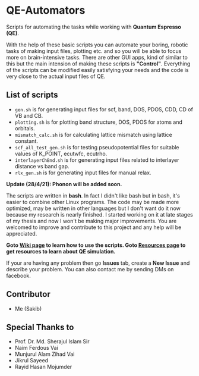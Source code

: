 # QE-Automators
Scripts for automating the tasks while working with __Quantum Espresso (QE)__.  

With the help of these basic scripts you can automate your boring, robotic tasks of making input files, plotting etc. and so you will be able to focus more on brain-intensive tasks. There are other GUI apps, kind of similar to this but the main intension of making these scripts is __"Control"__. Everything of the scripts can be modified easily satisfying your needs and the code is very close to the actual input files of QE.  

## List of scripts
* `gen.sh` is for generating input files for scf, band, DOS, PDOS, CDD, CD of VB and CB.
* `plotting.sh` is for plotting band structure, DOS, PDOS for atoms and orbitals.
* `mismatch_calc.sh` is for calculating lattice mismatch using lattice constant.
* `scf_all_test_gen.sh` is for testing pseudopotential files for suitable values of K_POINT, ecutwfc, ecutrho.
* `interlayerChBnd.sh` is for generating input files related to interlayer distance vs band gap.
* `rlx_gen.sh` is for generating input files for manual relax.

__Update (28/4/21): Phonon will be added soon.__

The scripts are written in __bash__. In fact I didn't like bash but in bash, it's easier to combine other Linux programs. The code may be made more optimized, may be written in other languages but I don't want do it now because my research is nearly finished. I started working on it at late stages of my thesis and now I won't be making major improvements. You are welcomed to improve and contribute to this project and any help will be appreciated.  

__Goto [Wiki page](https://github.com/hn46/QE-Automators/wiki) to learn how to use the scripts. Goto [Resources page](https://github.com/hn46/QE-Automators/wiki/Resources) to get resources to learn about QE simulation.__  

If your are having any problem then go __Issues__ tab, create a __New Issue__ and describe your problem. You can also contact me by sending DMs on facebook.  

## Contributor
* Me (Sakib)

## Special Thanks to
* Prof. Dr. Md. Sherajul Islam Sir
* Naim Ferdous Vai
* Munjurul Alam Zihad Vai
* Jikrul Sayeed
* Rayid Hasan Mojumder

